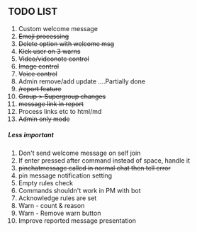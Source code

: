 ## TODO LIST

1. Custom welcome message
2. ~~Emoji processing~~
3. ~~Delete option with welcome msg~~
4. ~~Kick user on 3 warns~~
5. ~~Video/videonote control~~
6. ~~Image control~~
7. ~~Voice control~~
8. Admin remove/add update ....Partially done
9. ~~/report feature~~
10. ~~Group > Supergroup changes~~
11. ~~message link in report~~
12. Process links etc to html/md
13. ~~Admin only mode~~

##### Less important
1. Don't send welcome message on self join
2. If enter pressed after command instead of space, handle it
3. ~~pinchatmessage called in normal chat then tell error~~
4. pin message notification setting
5. Empty rules check
6. Commands shouldn't work in PM with bot
7. Acknowledge rules are set
8. Warn - count & reason
9. Warn - Remove warn button
10. Improve reported message presentation